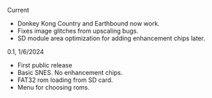 
Current
* Donkey Kong Country and Earthbound now work.
* Fixes image glitches from upscaling bugs.
* SD module area optimization for adding enhancement chips later.

0.1, 1/6/2024
* First public release
* Basic SNES. No enhancement chips.
* FAT32 rom loading from SD card.
* Menu for choosing roms.